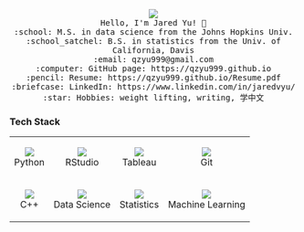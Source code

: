 <p align="center">
  <img src="https://images.unsplash.com/photo-1655635643532-fa9ba2648cbe?ixlib=rb-1.2.1&ixid=MnwxMjA3fDB8MHxwaG90by1wYWdlfHx8fGVufDB8fHx8&auto=format&fit=crop&w=2664&q=80">
  <br>
  <samp>
    Hello, I'm Jared Yu! 👋<br>
    :school: M.S. in data science from the Johns Hopkins Univ.<br>
    :school_satchel: B.S. in statistics from the Univ. of California, Davis<br>
    :email:	qzyu999@gmail.com <br>
    :computer: GitHub page: https://qzyu999.github.io <br>
    :pencil: Resume: https://qzyu999.github.io/Resume.pdf <br>
    :briefcase: LinkedIn: https://www.linkedin.com/in/jaredvyu/ <br>
    :star: Hobbies: weight lifting, writing, 学中文 <br>
  </samp>
</p>

### Tech Stack
|  	|  	|  	|  	|
|-	|-	|-	|-	|
|<p align="center"><img src="https://img.icons8.com/color/48/000000/python.png"/><br>Python</p>	|<p align="center"><img src="https://img.icons8.com/ultraviolet/40/000000/r--v2.png"/><br>RStudio</p>	|<p align="center"><img src="https://img.icons8.com/color/48/000000/tableau-software.png"/><br>Tableau</p> |<p align="center"><img src="https://img.icons8.com/color/48/000000/git.png"/><br>Git</p> |
|<p align="center"><img src="https://img.icons8.com/color/48/000000/c-plus-plus-logo.png"/><br>C++</p> 	|<p align="center"><img src="https://img.icons8.com/ios-filled/50/000000/big-data.png"/><br>Data Science</p>	|<p align="center"><img src="https://img.icons8.com/ultraviolet/40/000000/normal-distribution-histogram.png"/><br>Statistics</p> 	|<p align="center"><img src="https://img.icons8.com/dusk/64/000000/artificial-intelligence.png"/><br>Machine Learning</p>	|
